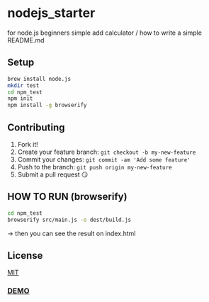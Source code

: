 nodejs_starter
===

for node.js beginners
simple add calculator / how to write a simple README.md

## Setup
```bash
brew install node.js
mkdir test
cd npm_test
npm init
npm install -g browserify
```

## Contributing
1. Fork it!
2. Create your feature branch: `git checkout -b my-new-feature`
3. Commit your changes: `git commit -am 'Add some feature'`
4. Push to the branch: `git push origin my-new-feature`
5. Submit a pull request :smirk:

## HOW TO RUN (browserify)

```bash
cd npm_test
browserify src/main.js -o dest/build.js
```

-> then you can see the result on index.html

## License
[MIT](https://github.com/miri4ech/nodejs_starter/blob/master/LICENSE)

### [DEMO](https://miri4ech.github.io/nodejs_starter/)